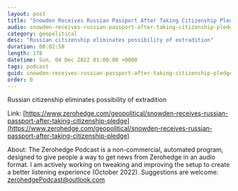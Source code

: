 ```yaml
---
layout: post
title: "Snowden Receives Russian Passport After Taking Citizenship Pledge"
audio: snowden-receives-russian-passport-after-taking-citizenship-pledge-0
category: geopolitical
desc: "Russian citizenship eliminates possibility of extradition"
duration: 00:02:58
length: 178
datetime: Sun, 04 Dec 2022 01:00:00 +0000
tags: podcast
guid: snowden-receives-russian-passport-after-taking-citizenship-pledge-0
order: 0
---
```

Russian citizenship eliminates possibility of extradition

Link: [https://www.zerohedge.com/geopolitical/snowden-receives-russian-passport-after-taking-citizenship-pledge](https://www.zerohedge.com/geopolitical/snowden-receives-russian-passport-after-taking-citizenship-pledge)

About: The Zerohedge Podcast is a non-commercial, automated program, designed to give people a way to get news from Zerohedge in an audio format.  I am actively working on tweaking and improving the setup to create a better listening experience (October 2022).  Suggestions are welcome: [zerohedgePodcast@outlook.com](mailto:zerohedgePodcast@outlook.com)